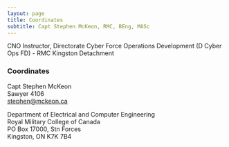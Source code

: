 ```yaml
---
layout: page
title: Coordinates
subtitle: Capt Stephen McKeon, RMC, BEng, MASc
---
```


CNO Instructor, Directorate Cyber Force Operations Development (D Cyber Ops FD) - RMC Kingston Detachment

### Coordinates 
Capt Stephen McKeon  
Sawyer 4106  
stephen@mckeon.ca


Department of Electrical and Computer Engineering  
Royal Military College of Canada  
PO Box 17000, Stn Forces  
Kingston, ON K7K 7B4  
